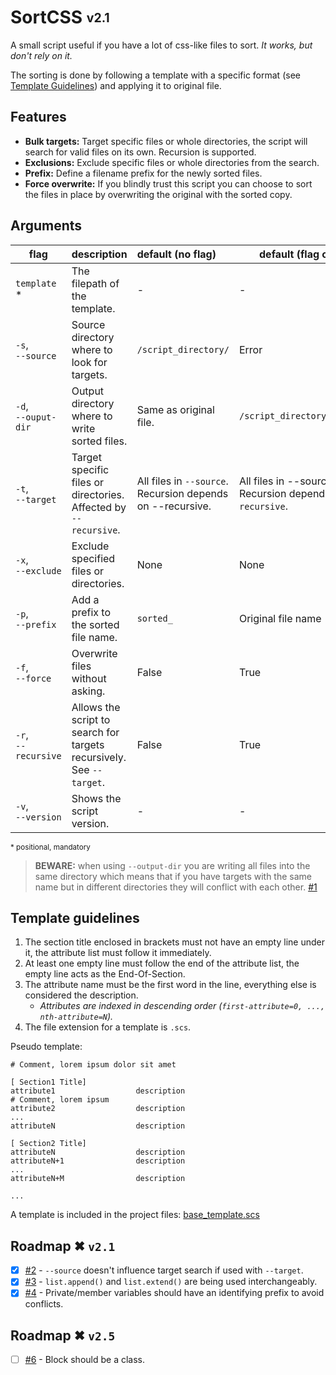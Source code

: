 # SortCSS <sub><sup>v2.1</sup></sub>
A small script useful if you have a lot of css-like files to sort. 
*It works, but don't rely on it.*

The sorting is done by following a template with a specific format (see [Template Guidelines](#template-guidelines)) and
applying it to original file.

## Features
- **Bulk targets:** Target specific files or whole directories, the script will search for valid files on its own. Recursion is supported.
- **Exclusions:** Exclude specific files or whole directories from the search.
- **Prefix:** Define a filename prefix for the newly sorted files.
- **Force overwrite:** If you blindly trust this script you can choose to sort the files in place by overwriting the original with the sorted copy.

## Arguments
| flag                      | description                                                  | default (no flag)                                            | default (flag only)                                          |
| ------------------------- | :----------------------------------------------------------- | :----------------------------------------------------------- | ------------------------------------------------------------ |
| `template` *              | The filepath of the template.                                | -                                                            | -                                                            |
| `-s`, <br />`--source`    | Source directory where to look for targets.                  | `/script_directory/`                                         | Error                                                        |
| `-d`, <br />`--ouput-dir` | Output directory where to write sorted files.                | Same as original file.                                       | `/script_directory/sorted/`                                  |
| `-t`, <br />`--target`    | Target specific files or directories. Affected by `--recursive`. | All files in `--source`. <br />Recursion depends on --recursive. | All files in --source. <br />Recursion depends on `--recursive`. |
| `-x`, <br />`--exclude`   | Exclude specified files or directories.                      | None                                                         | None                                                         |
| `-p`, <br />`--prefix`    | Add a prefix to the sorted file name.                        | `sorted_`                                                    | Original file name                                           |
| `-f`, <br />`--force`     | Overwrite files without asking.                              | False                                                        | True                                                         |
| `-r`, <br />`--recursive` | Allows the script to search for targets recursively. See `--target`. | False                                                | True                                                         |
| `-v`, <br />`--version`   | Shows the script version.                                    | -                                                            | -                                                            |

<sup>* positional, mandatory</sup>

> **BEWARE:** when using `--output-dir` you are writing all files into the same directory which means that if you have 
> targets with the same name but in different directories they will conflict with each other. [#1][i1]

## Template guidelines
1. The section title enclosed in brackets must not have an empty line under it, the attribute list must follow it immediately.
2. At least one empty line must follow the end of the attribute list, the empty line acts as the End-Of-Section.
3. The attribute name must be the first word in the line, everything else is considered the description.
   - *Attributes are indexed in descending order (`first-attribute=0, ..., nth-attribute=N`).*
4. The file extension for a template is `.scs`.

Pseudo template:
```
# Comment, lorem ipsum dolor sit amet

[ Section1 Title]
attribute1                  description
# Comment, lorem ipsum 
attribute2                  description
...
attributeN                  description

[ Section2 Title]
attributeN                  description
attributeN+1                description
...
attributeN+M                description

...
```

A template is included in the project files: [base_template.scs](https://github.com/SirPinco/SortCSS/blob/master/base_template.scs)

## Roadmap ✖ `v2.1`
- [X] [#2][i2] - `--source` doesn't influence target search if used with `--target`.
- [X] [#3][i3] - `list.append()` and `list.extend()` are being used interchangeably.
- [X] [#4][i4] - Private/member variables should have an identifying prefix to avoid conflicts.

## Roadmap ✖ `v2.5`
- [ ] [#6][i6] - Block should be a class.

[i1]: https://github.com/SirPinco/SortCSS/issues/1
[i2]: https://github.com/SirPinco/SortCSS/issues/2
[i3]: https://github.com/SirPinco/SortCSS/issues/3
[i4]: https://github.com/SirPinco/SortCSS/issues/4
[i6]: https://github.com/SirPinco/SortCSS/issues/6
